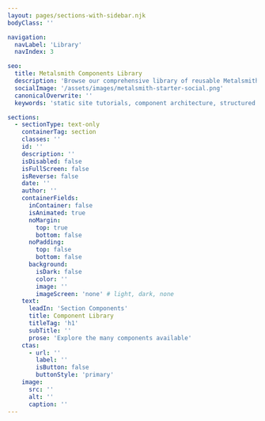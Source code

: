 ```yaml
---
layout: pages/sections-with-sidebar.njk
bodyClass: ''

navigation:
  navLabel: 'Library'
  navIndex: 3

seo:
  title: Metalsmith Components Library
  description: 'Browse our comprehensive library of reusable Metalsmith components. Explore sections, partials, and architectural patterns for building modern static sites with structured content.'
  socialImage: '/assets/images/metalsmith-starter-social.png'
  canonicalOverwrite: ''
  keywords: 'static site tutorials, component architecture, structured content, web development articles, metalsmith patterns, static site best practices'

sections:
  - sectionType: text-only
    containerTag: section
    classes: ''
    id: ''
    description: ''
    isDisabled: false
    isFullScreen: false
    isReverse: false
    date: ''
    author: ''
    containerFields:
      inContainer: false
      isAnimated: true
      noMargin:
        top: true
        bottom: false
      noPadding:
        top: false
        bottom: false
      background:
        isDark: false
        color: ''
        image: ''
        imageScreen: 'none' # light, dark, none
    text:
      leadIn: 'Section Components'
      title: Component Library
      titleTag: 'h1'
      subTitle: ''
      prose: 'Explore the many components available'
    ctas:
      - url: ''
        label: ''
        isButton: false
        buttonStyle: 'primary'
    image:
      src: ''
      alt: ''
      caption: ''
---
```

